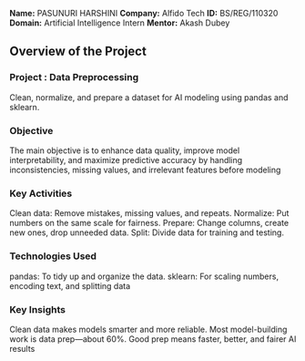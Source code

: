 **Name:** PASUNURI HARSHINI
**Company:** Alfido Tech 
**ID:** BS/REG/110320
**Domain:** Artificial Intelligence Intern
**Mentor:** Akash Dubey


## Overview of the Project

### Project : Data Preprocessing
Clean, normalize, and prepare a dataset for AI modeling using pandas and sklearn.

### Objective
The main objective is to enhance data quality, improve model interpretability, and maximize predictive accuracy by handling inconsistencies, missing values, and irrelevant features before modeling

### Key Activities
Clean data: Remove mistakes, missing values, and repeats.
Normalize: Put numbers on the same scale for fairness.
Prepare: Change columns, create new ones, drop unneeded data.
Split: Divide data for training and testing.

### Technologies Used
pandas: To tidy up and organize the data.
sklearn: For scaling numbers, encoding text, and splitting data

### Key Insights
Clean data makes models smarter and more reliable.
Most model-building work is data prep—about 60%.
Good prep means faster, better, and fairer AI results
